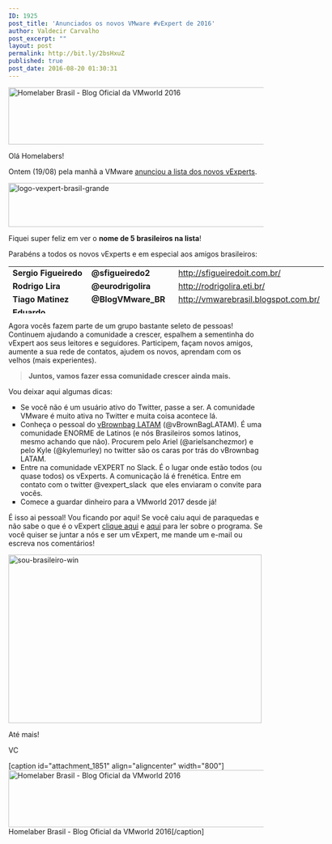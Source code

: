 ```yaml
---
ID: 1925
post_title: 'Anunciados os novos VMware #vExpert de 2016'
author: Valdecir Carvalho
post_excerpt: ""
layout: post
permalink: http://bit.ly/2bsHxuZ
published: true
post_date: 2016-08-20 01:30:31
---
```

<img class="wp-image-1851" src="http://homelaber.com.br/site/wp-content/uploads/2016/08/vmworld-2016-official-blogger-banner-long.png" alt="Homelaber Brasil - Blog Oficial da VMworld 2016" width="800" height="113" />

Olá Homelabers!

Ontem (19/08) pela manhã a VMware <a href="http://blogs.vmware.com/vmtn/2016/02/vexpert-2016-award-announcement.html" target="_blank">anunciou a lista dos novos vExperts</a>.

<img class="aligncenter size-full wp-image-1929" src="http://homelaber.com.br/site/wp-content/uploads/2016/08/logo-vexpert-brasil-grande.png" alt="logo-vexpert-brasil-grande" width="600" height="87" />

Fiquei super feliz em ver o <strong>nome de 5 brasileiros na lista</strong>!

Parabéns a todos os novos vExperts e em especial aos amigos brasileiros:

<table style="height: 93px; width: 623px;">
<tbody>
<tr>
<td style="width: 210px;"><strong>Sergio Figueiredo</strong></td>
<td style="width: 168px;"><strong>@sfigueiredo2</strong></td>
<td style="width: 68px;"><a href="http://sfigueiredoit.com.br/" target="_blank">http://sfigueiredoit.com.br/</a></td>
</tr>
<tr>
<td style="width: 210px;"><strong>Rodrigo Lira</strong></td>
<td style="width: 168px;"><strong>@eurodrigolira</strong></td>
<td style="width: 68px;"><a href="http://rodrigolira.eti.br/" target="_blank">http://rodrigolira.eti.br/</a></td>
</tr>
<tr>
<td style="width: 210px;"><strong>Tiago Matinez</strong></td>
<td style="width: 168px;"><strong>@BlogVMware_BR</strong></td>
<td style="width: 68px;"><a href="http://vmwarebrasil.blogspot.com.br/" target="_blank">http://vmwarebrasil.blogspot.com.br/</a></td>
</tr>
<tr>
<td style="width: 210px;"><strong>Eduardo Meirelles</strong></td>
<td style="width: 168px;"><strong>@dumeirell</strong></td>
<td style="width: 68px;"><a href="http://www.justait.net/" target="_blank">http://www.justait.net/</a></td>
</tr>
<tr>
<td style="width: 210px;"><strong>Pedro Calixto</strong></td>
<td style="width: 168px;"><strong>@BlogPCalixto</strong></td>
<td style="width: 68px;"><a href="http://pedrocalixto.com/blog/" target="_blank">http://pedrocalixto.com/blog/</a></td>
</tr>
<tr>
<td style="width: 210px;"></td>
<td style="width: 168px;"></td>
<td style="width: 68px;"></td>
</tr>
</tbody>
</table>

<!--more-->Agora vocês fazem parte de um grupo bastante seleto de pessoas! Continuem ajudando a comunidade a crescer, espalhem a sementinha do vExpert aos seus leitores e seguidores. Participem, façam novos amigos, aumente a sua rede de contatos, ajudem os novos, aprendam com os velhos (mais experientes).

<blockquote><strong>Juntos, vamos fazer essa comunidade crescer ainda mais.</strong></blockquote>

Vou deixar aqui algumas dicas:

<ul style="list-style-type: square;">
    <li>Se você não é um usuário ativo do Twitter, passe a ser. A comunidade VMware é muito ativa no Twitter e muita coisa acontece lá.</li>
    <li>Conheça o pessoal do <a href="http://vbrownbag.com/" target="_blank">vBrownbag LATAM</a> (@vBrownBagLATAM). É uma comunidade ENORME de Latinos (e nós Brasileiros somos latinos, mesmo achando que não). Procurem pelo Ariel (@arielsanchezmor) e pelo Kyle (@kylemurley) no twitter são os caras por trás do vBrownbag LATAM.</li>
    <li>Entre na comunidade vEXPERT no Slack. É o lugar onde estão todos (ou quase todos) os vExperts. A comunicação lá é frenética. Entre em contato com o twitter @vexpert_slack  que eles enviaram o convite para vocês.</li>
    <li>Comece a guardar dinheiro para a VMworld 2017 desde já!</li>
</ul>

É isso ai pessoal! Vou ficando por aqui! Se você caiu aqui de paraquedas e não sabe o que é o vExpert <a href="http://homelaber.com.br/estao-abertas-as-inscricoes-para-o-vexpert-2016/" target="_blank">clique aqui</a> e <a href="http://homelaber.com.br/vexpert-2016-eu-consegui/" target="_blank">aqui</a> para ler sobre o programa. Se você quiser se juntar a nós e ser um vExpert, me mande um e-mail ou escreva nos comentários!

<img class="aligncenter size-full wp-image-1931" src="http://homelaber.com.br/site/wp-content/uploads/2016/08/sou-brasileiro-win.png" alt="sou-brasileiro-win" width="500" height="333" />

Até mais!

VC

[caption id="attachment_1851" align="aligncenter" width="800"]<img class="wp-image-1851" src="http://homelaber.com.br/site/wp-content/uploads/2016/08/vmworld-2016-official-blogger-banner-long.png" alt="Homelaber Brasil - Blog Oficial da VMworld 2016" width="800" height="113" /> Homelaber Brasil - Blog Oficial da VMworld 2016[/caption]